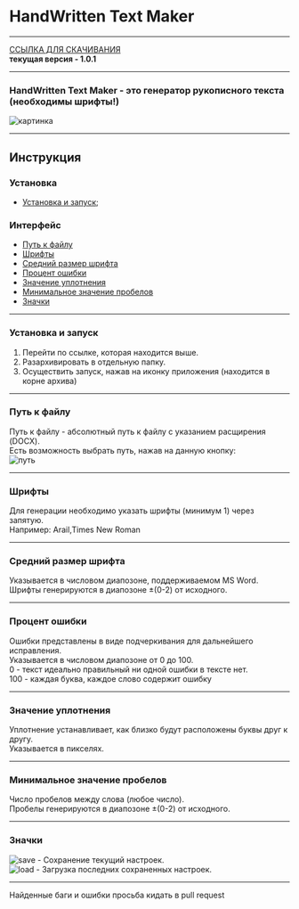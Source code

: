 # HandWritten Text Maker
***
[ССЫЛКА ДЛЯ СКАЧИВАНИЯ](https://drive.google.com/file/d/1yTIQsyhgasaFf9UvyjwoBBw05HKMA7V9/view?usp=sharing)   
**текущая версия - 1.0.1**
***
### HandWritten Text Maker - это генератор рукописного текста (необходимы шрифты!)
![картинка](https://i.ibb.co/N2dQjpy/image.png)
***
## Инструкция
### Установка
 + [Установка и запуск](#install);
### Интерфейс
 + [Путь к файлу](#path)
 + [Шрифты](#font)
 + [Средний размер шрифта](#fontSize)
 + [Процент ошибки](#mistake)
 + [Значение уплотнения](#yplot)
 + [Минимальное значение пробелов](#space)
 + [Значки](#icons)
***  
 ### <a name="install"></a>  Установка и запуск
 1. Перейти по ссылке, которая находится выше.
 2. Разархивировать в отдельную папку.
 3. Осуществить запуск, нажав на иконку приложения (находится в корне архива)
 ***
 ### <a name="path"></a>  Путь к файлу
 Путь к файлу - абсолютный путь к файлу с указанием расщирения (DOCX).    
 Есть возможность выбрать путь, нажав на данную кнопку:  
 ![путь](https://i.ibb.co/S6L4jVV/213123.png)
 ***
 ### <a name="font"></a>  Шрифты
 Для генерации необходимо указать шрифты (минимум 1) через запятую.   
 Например: Arail,Times New Roman
 ***
 ### <a name="fontSize"></a>  Средний размер шрифта
 Указывается в числовом диапозоне, поддерживаемом MS Word.   
 Шрифты генерируются в диапозоне ±(0-2) от исходного.
 ***
 ### <a name="mistake"></a>  Процент ошибки
 Ошибки представлены в виде подчеркивания для дальнейшего исправления.   
 Указывается в числовом диапозоне от 0 до 100.      
 0 - текст идеально правильный ни одной ошибки в тексте нет.     
 100 - каждая буква, каждое слово содержит ошибку
 ***
 ### <a name="yplot"></a>  Значение уплотнения
 Уплотнение устанавливает, как близко будут расположены буквы друг к другу.    
 Указывается в пикселях.
 ***
 ### <a name="space"></a>  Минимальное значение пробелов
 Число пробелов между слова (любое число).       
 Пробелы генерируются в диапозоне ±(0-2) от исходного.
 ***
 ### <a name="icons"></a>  Значки
 ![save](https://i.ibb.co/q164QQF/image.png) - Сохранение текущий настроек.   
 ![load](https://i.ibb.co/yS1gZnh/image.png) - Загрузка последних сохраненных настроек.   
 ***
 Найденные баги и ошибки просьба кидать в pull request
